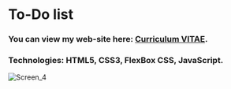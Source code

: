 # To-Do list #
### You can view my web-site here: [Curriculum VITAE](https://zorger27.github.io). ###
### Technologies: HTML5, CSS3, FlexBox CSS, JavaScript. ###
![Screen_4](https://user-images.githubusercontent.com/30940416/169159123-a8e72512-878b-44bb-818e-2fa0e7c45a50.gif)

